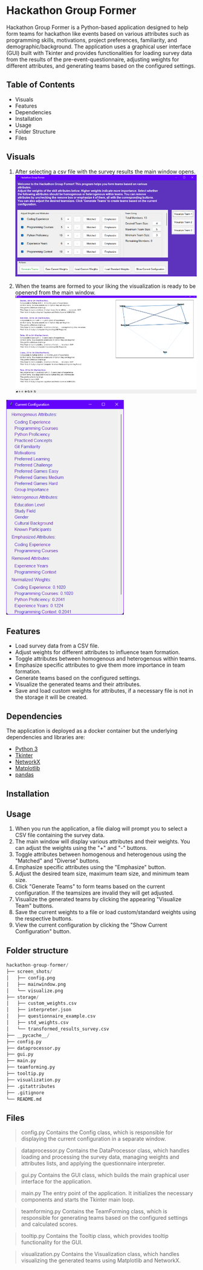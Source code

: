 # **Hackathon Group Former**
Hackathon Group Former is a Python-based application designed to help form teams for hackathon like events based on various attributes such as programming skills, motivations, project preferences, familiarity, and demographic/background. The application uses a graphical user interface (GUI) built with Tkinter and provides functionalities for loading survey data from the results of the pre-event-questionnaire, adjusting weights for different attributes, and generating teams based on the configured settings.

## Table of Contents
- Visuals
- Features
- Dependencies
- Installation
- Usage
- Folder Structure
- Files

## Visuals
1. After selecting a csv file with the survey results the main window opens.
![](screen_shots\mainwindow.png)

2. When the teams are formed to your liking the visualization is ready to be openend from the main window.
![](screen_shots\visualize.png)

![](screen_shots\config.png)

## Features
- Load survey data from a CSV file.
- Adjust weights for different attributes to influence team formation.
- Toggle attributes between homogenous and heterogenous within teams.
- Emphasize specific attributes to give them more importance in team formation.
- Generate teams based on the configured settings.
- Visualize the generated teams and their attributes.
- Save and load custom weights for attributes, if a necessary file is not in the storage it will be created.

## Dependencies
The application is deployed as a docker container but the underlying dependencies and libraries are:
- [Python 3](https://www.python.org/)
- [Tkinter](https://docs.python.org/3/library/tkinter.html)
- [NetworkX](https://networkx.org/)
- [Matplotlib](https://matplotlib.org/)
- [pandas](https://pandas.pydata.org/)

## Installation


## Usage
1. When you run the application, a file dialog will prompt you to select a CSV file containing the survey data.
2. The main window will display various attributes and their weights. You can adjust the weights using the "+" and "-" buttons.
3. Toggle attributes between homogenous and heterogenous using the "Matched" and "Diverse" buttons.
4. Emphasize specific attributes using the "Emphasize" button.
5. Adjust the desired team size, maximum team size, and minimum team size.
6. Click "Generate Teams" to form teams based on the current configuration. If the teamsizes are invalid they will get adjusted.
7. Visualize the generated teams by clicking the appearing "Visualize Team" buttons.
8. Save the current weights to a file or load custom/standard weights using the respective buttons.
9. View the current configuration by clicking the "Show Current Configuration" button.

## Folder structure
```python
hackathon-group-former/
├── screen_shots/
│   ├── config.png
│   ├── mainwindow.png
│   └── visualize.png
├── storage/
│   ├── custom_weights.csv
│   ├── interpreter.json
│   ├── questionnaire_example.csv
│   ├── std_weights.csv
│   └── transformed_results_survey.csv
├── __pycache__/
├── config.py
├── dataprocessor.py
├── gui.py
├── main.py
├── teamforming.py
├── tooltip.py
├── visualization.py
├── .gitattributes
├── .gitignore
└── README.md
```

## Files 
> config.py
Contains the Config class, which is responsible for displaying the current configuration in a separate window.

> dataprocessor.py
Contains the DataProcessor class, which handles loading and processing the survey data, managing weights and attributes lists, and applying the questionnaire interpreter.

> gui.py
Contains the GUI class, which builds the main graphical user interface for the application.

> main.py
The entry point of the application. It initializes the necessary components and starts the Tkinter main loop.

> teamforming.py
Contains the TeamForming class, which is responsible for generating teams based on the configured settings and calculated scores.

> tooltip.py
Contains the Tooltip class, which provides tooltip functionality for the GUI.

> visualization.py
Contains the Visualization class, which handles visualizing the generated teams using Matplotlib and NetworkX.